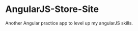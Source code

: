 AngularJS-Store-Site
====================

Another Angular practice app to level up my angularJS skills.

